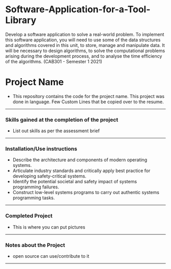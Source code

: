 # Software-Application-for-a-Tool-Library
Develop a software application to solve a real-world problem. To implement this software application, you will need to use some of the data structures and algorithms covered in this unit, to store, manage and manipulate data. It will be necessary to design algorithms, to solve the computational problems arising during the development process, and to analyse the time efficiency of the algorithms. (CAB301 - Semester 1 2021)


# Project Name
- This repository contains the code for the project name. This project was done in language. Few Custom Lines that be copied over to the resume.
---
### Skills gained at the completion of the project
- List out skills as per the assessment brief
---
### Installation/Use instructions
-   Describe the architecture and components of modern operating systems.
-   Articulate industry standards and critically apply best practice for developing safety-critical systems.
-   Identify the potential societal and safety impact of systems programming failures.
-   Construct low-level systems programs to carry out authentic systems programming tasks.
---
### Completed Project
- This is where you can put pictures
---
### Notes about the Project
- open source can use/contribute to it
---
